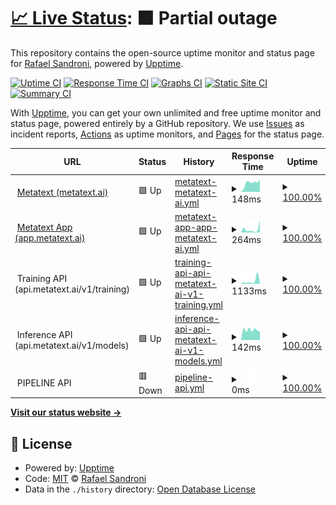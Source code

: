 # [📈 Live Status](https://rafaelsandroni.github.io/status): <!--live status--> **🟧 Partial outage**

This repository contains the open-source uptime monitor and status page for [Rafael Sandroni](https://rafaelsandroni.github.io/status), powered by [Upptime](https://github.com/upptime/upptime).

[![Uptime CI](https://github.com/rafaelsandroni/status/workflows/Uptime%20CI/badge.svg)](https://github.com/upptime/upptime/actions?query=workflow%3A%22Uptime+CI%22)
[![Response Time CI](https://github.com/rafaelsandroni/status/workflows/Response%20Time%20CI/badge.svg)](https://github.com/upptime/upptime/actions?query=workflow%3A%22Response+Time+CI%22)
[![Graphs CI](https://github.com/rafaelsandroni/status/workflows/Graphs%20CI/badge.svg)](https://github.com/upptime/upptime/actions?query=workflow%3A%22Graphs+CI%22)
[![Static Site CI](https://github.com/rafaelsandroni/status/workflows/Static%20Site%20CI/badge.svg)](https://github.com/upptime/upptime/actions?query=workflow%3A%22Static+Site+CI%22)
[![Summary CI](https://github.com/rafaelsandroni/status/workflows/Summary%20CI/badge.svg)](https://github.com/upptime/upptime/actions?query=workflow%3A%22Summary+CI%22)

With [Upptime](https://upptime.js.org), you can get your own unlimited and free uptime monitor and status page, powered entirely by a GitHub repository. We use [Issues](https://github.com/rafaelsandroni/status/issues) as incident reports, [Actions](https://github.com/rafaelsandroni/status/actions) as uptime monitors, and [Pages](https://rafaelsandroni.github.io/status) for the status page.

<!--start: status pages-->
<!-- This summary is generated by Upptime (https://github.com/upptime/upptime) -->
<!-- Do not edit this manually, your changes will be overwritten -->
<!-- prettier-ignore -->
| URL | Status | History | Response Time | Uptime |
| --- | ------ | ------- | ------------- | ------ |
| <img alt="" src="https://metatext.io/favicon.png" height="13"> [Metatext (metatext.ai)](https://metatext.ai) | 🟩 Up | [metatext-metatext-ai.yml](https://github.com/metatext/status/commits/HEAD/history/metatext-metatext-ai.yml) | <details><summary><img alt="Response time graph" src="./graphs/metatext-metatext-ai/response-time-week.png" height="20"> 148ms</summary><br><a href="https://status.metatext.io/history/metatext-metatext-ai"><img alt="Response time 150" src="https://img.shields.io/endpoint?url=https%3A%2F%2Fraw.githubusercontent.com%2Fmetatext%2Fstatus%2FHEAD%2Fapi%2Fmetatext-metatext-ai%2Fresponse-time.json"></a><br><a href="https://status.metatext.io/history/metatext-metatext-ai"><img alt="24-hour response time 167" src="https://img.shields.io/endpoint?url=https%3A%2F%2Fraw.githubusercontent.com%2Fmetatext%2Fstatus%2FHEAD%2Fapi%2Fmetatext-metatext-ai%2Fresponse-time-day.json"></a><br><a href="https://status.metatext.io/history/metatext-metatext-ai"><img alt="7-day response time 148" src="https://img.shields.io/endpoint?url=https%3A%2F%2Fraw.githubusercontent.com%2Fmetatext%2Fstatus%2FHEAD%2Fapi%2Fmetatext-metatext-ai%2Fresponse-time-week.json"></a><br><a href="https://status.metatext.io/history/metatext-metatext-ai"><img alt="30-day response time 148" src="https://img.shields.io/endpoint?url=https%3A%2F%2Fraw.githubusercontent.com%2Fmetatext%2Fstatus%2FHEAD%2Fapi%2Fmetatext-metatext-ai%2Fresponse-time-month.json"></a><br><a href="https://status.metatext.io/history/metatext-metatext-ai"><img alt="1-year response time 150" src="https://img.shields.io/endpoint?url=https%3A%2F%2Fraw.githubusercontent.com%2Fmetatext%2Fstatus%2FHEAD%2Fapi%2Fmetatext-metatext-ai%2Fresponse-time-year.json"></a></details> | <details><summary><a href="https://status.metatext.io/history/metatext-metatext-ai">100.00%</a></summary><a href="https://status.metatext.io/history/metatext-metatext-ai"><img alt="All-time uptime 100.00%" src="https://img.shields.io/endpoint?url=https%3A%2F%2Fraw.githubusercontent.com%2Fmetatext%2Fstatus%2FHEAD%2Fapi%2Fmetatext-metatext-ai%2Fuptime.json"></a><br><a href="https://status.metatext.io/history/metatext-metatext-ai"><img alt="24-hour uptime 100.00%" src="https://img.shields.io/endpoint?url=https%3A%2F%2Fraw.githubusercontent.com%2Fmetatext%2Fstatus%2FHEAD%2Fapi%2Fmetatext-metatext-ai%2Fuptime-day.json"></a><br><a href="https://status.metatext.io/history/metatext-metatext-ai"><img alt="7-day uptime 100.00%" src="https://img.shields.io/endpoint?url=https%3A%2F%2Fraw.githubusercontent.com%2Fmetatext%2Fstatus%2FHEAD%2Fapi%2Fmetatext-metatext-ai%2Fuptime-week.json"></a><br><a href="https://status.metatext.io/history/metatext-metatext-ai"><img alt="30-day uptime 100.00%" src="https://img.shields.io/endpoint?url=https%3A%2F%2Fraw.githubusercontent.com%2Fmetatext%2Fstatus%2FHEAD%2Fapi%2Fmetatext-metatext-ai%2Fuptime-month.json"></a><br><a href="https://status.metatext.io/history/metatext-metatext-ai"><img alt="1-year uptime 100.00%" src="https://img.shields.io/endpoint?url=https%3A%2F%2Fraw.githubusercontent.com%2Fmetatext%2Fstatus%2FHEAD%2Fapi%2Fmetatext-metatext-ai%2Fuptime-year.json"></a></details>
| <img alt="" src="https://metatext.io/favicon.png" height="13"> [Metatext App (app.metatext.ai)](https://app.metatext.ai) | 🟩 Up | [metatext-app-app-metatext-ai.yml](https://github.com/metatext/status/commits/HEAD/history/metatext-app-app-metatext-ai.yml) | <details><summary><img alt="Response time graph" src="./graphs/metatext-app-app-metatext-ai/response-time-week.png" height="20"> 264ms</summary><br><a href="https://status.metatext.io/history/metatext-app-app-metatext-ai"><img alt="Response time 183" src="https://img.shields.io/endpoint?url=https%3A%2F%2Fraw.githubusercontent.com%2Fmetatext%2Fstatus%2FHEAD%2Fapi%2Fmetatext-app-app-metatext-ai%2Fresponse-time.json"></a><br><a href="https://status.metatext.io/history/metatext-app-app-metatext-ai"><img alt="24-hour response time 138" src="https://img.shields.io/endpoint?url=https%3A%2F%2Fraw.githubusercontent.com%2Fmetatext%2Fstatus%2FHEAD%2Fapi%2Fmetatext-app-app-metatext-ai%2Fresponse-time-day.json"></a><br><a href="https://status.metatext.io/history/metatext-app-app-metatext-ai"><img alt="7-day response time 264" src="https://img.shields.io/endpoint?url=https%3A%2F%2Fraw.githubusercontent.com%2Fmetatext%2Fstatus%2FHEAD%2Fapi%2Fmetatext-app-app-metatext-ai%2Fresponse-time-week.json"></a><br><a href="https://status.metatext.io/history/metatext-app-app-metatext-ai"><img alt="30-day response time 186" src="https://img.shields.io/endpoint?url=https%3A%2F%2Fraw.githubusercontent.com%2Fmetatext%2Fstatus%2FHEAD%2Fapi%2Fmetatext-app-app-metatext-ai%2Fresponse-time-month.json"></a><br><a href="https://status.metatext.io/history/metatext-app-app-metatext-ai"><img alt="1-year response time 183" src="https://img.shields.io/endpoint?url=https%3A%2F%2Fraw.githubusercontent.com%2Fmetatext%2Fstatus%2FHEAD%2Fapi%2Fmetatext-app-app-metatext-ai%2Fresponse-time-year.json"></a></details> | <details><summary><a href="https://status.metatext.io/history/metatext-app-app-metatext-ai">100.00%</a></summary><a href="https://status.metatext.io/history/metatext-app-app-metatext-ai"><img alt="All-time uptime 100.00%" src="https://img.shields.io/endpoint?url=https%3A%2F%2Fraw.githubusercontent.com%2Fmetatext%2Fstatus%2FHEAD%2Fapi%2Fmetatext-app-app-metatext-ai%2Fuptime.json"></a><br><a href="https://status.metatext.io/history/metatext-app-app-metatext-ai"><img alt="24-hour uptime 100.00%" src="https://img.shields.io/endpoint?url=https%3A%2F%2Fraw.githubusercontent.com%2Fmetatext%2Fstatus%2FHEAD%2Fapi%2Fmetatext-app-app-metatext-ai%2Fuptime-day.json"></a><br><a href="https://status.metatext.io/history/metatext-app-app-metatext-ai"><img alt="7-day uptime 100.00%" src="https://img.shields.io/endpoint?url=https%3A%2F%2Fraw.githubusercontent.com%2Fmetatext%2Fstatus%2FHEAD%2Fapi%2Fmetatext-app-app-metatext-ai%2Fuptime-week.json"></a><br><a href="https://status.metatext.io/history/metatext-app-app-metatext-ai"><img alt="30-day uptime 100.00%" src="https://img.shields.io/endpoint?url=https%3A%2F%2Fraw.githubusercontent.com%2Fmetatext%2Fstatus%2FHEAD%2Fapi%2Fmetatext-app-app-metatext-ai%2Fuptime-month.json"></a><br><a href="https://status.metatext.io/history/metatext-app-app-metatext-ai"><img alt="1-year uptime 100.00%" src="https://img.shields.io/endpoint?url=https%3A%2F%2Fraw.githubusercontent.com%2Fmetatext%2Fstatus%2FHEAD%2Fapi%2Fmetatext-app-app-metatext-ai%2Fuptime-year.json"></a></details>
| <img alt="" src="https://aws.amazon.com/favicon.ico" height="13"> Training API (api.metatext.ai/v1/training) | 🟩 Up | [training-api-api-metatext-ai-v1-training.yml](https://github.com/metatext/status/commits/HEAD/history/training-api-api-metatext-ai-v1-training.yml) | <details><summary><img alt="Response time graph" src="./graphs/training-api-api-metatext-ai-v1-training/response-time-week.png" height="20"> 1133ms</summary><br><a href="https://status.metatext.io/history/training-api-api-metatext-ai-v1-training"><img alt="Response time 1892" src="https://img.shields.io/endpoint?url=https%3A%2F%2Fraw.githubusercontent.com%2Fmetatext%2Fstatus%2FHEAD%2Fapi%2Ftraining-api-api-metatext-ai-v1-training%2Fresponse-time.json"></a><br><a href="https://status.metatext.io/history/training-api-api-metatext-ai-v1-training"><img alt="24-hour response time 542" src="https://img.shields.io/endpoint?url=https%3A%2F%2Fraw.githubusercontent.com%2Fmetatext%2Fstatus%2FHEAD%2Fapi%2Ftraining-api-api-metatext-ai-v1-training%2Fresponse-time-day.json"></a><br><a href="https://status.metatext.io/history/training-api-api-metatext-ai-v1-training"><img alt="7-day response time 1133" src="https://img.shields.io/endpoint?url=https%3A%2F%2Fraw.githubusercontent.com%2Fmetatext%2Fstatus%2FHEAD%2Fapi%2Ftraining-api-api-metatext-ai-v1-training%2Fresponse-time-week.json"></a><br><a href="https://status.metatext.io/history/training-api-api-metatext-ai-v1-training"><img alt="30-day response time 1530" src="https://img.shields.io/endpoint?url=https%3A%2F%2Fraw.githubusercontent.com%2Fmetatext%2Fstatus%2FHEAD%2Fapi%2Ftraining-api-api-metatext-ai-v1-training%2Fresponse-time-month.json"></a><br><a href="https://status.metatext.io/history/training-api-api-metatext-ai-v1-training"><img alt="1-year response time 1892" src="https://img.shields.io/endpoint?url=https%3A%2F%2Fraw.githubusercontent.com%2Fmetatext%2Fstatus%2FHEAD%2Fapi%2Ftraining-api-api-metatext-ai-v1-training%2Fresponse-time-year.json"></a></details> | <details><summary><a href="https://status.metatext.io/history/training-api-api-metatext-ai-v1-training">100.00%</a></summary><a href="https://status.metatext.io/history/training-api-api-metatext-ai-v1-training"><img alt="All-time uptime 100.00%" src="https://img.shields.io/endpoint?url=https%3A%2F%2Fraw.githubusercontent.com%2Fmetatext%2Fstatus%2FHEAD%2Fapi%2Ftraining-api-api-metatext-ai-v1-training%2Fuptime.json"></a><br><a href="https://status.metatext.io/history/training-api-api-metatext-ai-v1-training"><img alt="24-hour uptime 100.00%" src="https://img.shields.io/endpoint?url=https%3A%2F%2Fraw.githubusercontent.com%2Fmetatext%2Fstatus%2FHEAD%2Fapi%2Ftraining-api-api-metatext-ai-v1-training%2Fuptime-day.json"></a><br><a href="https://status.metatext.io/history/training-api-api-metatext-ai-v1-training"><img alt="7-day uptime 100.00%" src="https://img.shields.io/endpoint?url=https%3A%2F%2Fraw.githubusercontent.com%2Fmetatext%2Fstatus%2FHEAD%2Fapi%2Ftraining-api-api-metatext-ai-v1-training%2Fuptime-week.json"></a><br><a href="https://status.metatext.io/history/training-api-api-metatext-ai-v1-training"><img alt="30-day uptime 100.00%" src="https://img.shields.io/endpoint?url=https%3A%2F%2Fraw.githubusercontent.com%2Fmetatext%2Fstatus%2FHEAD%2Fapi%2Ftraining-api-api-metatext-ai-v1-training%2Fuptime-month.json"></a><br><a href="https://status.metatext.io/history/training-api-api-metatext-ai-v1-training"><img alt="1-year uptime 100.00%" src="https://img.shields.io/endpoint?url=https%3A%2F%2Fraw.githubusercontent.com%2Fmetatext%2Fstatus%2FHEAD%2Fapi%2Ftraining-api-api-metatext-ai-v1-training%2Fuptime-year.json"></a></details>
| <img alt="" src="https://aws.amazon.com/favicon.ico" height="13"> Inference API (api.metatext.ai/v1/models) | 🟩 Up | [inference-api-api-metatext-ai-v1-models.yml](https://github.com/metatext/status/commits/HEAD/history/inference-api-api-metatext-ai-v1-models.yml) | <details><summary><img alt="Response time graph" src="./graphs/inference-api-api-metatext-ai-v1-models/response-time-week.png" height="20"> 142ms</summary><br><a href="https://status.metatext.io/history/inference-api-api-metatext-ai-v1-models"><img alt="Response time 859" src="https://img.shields.io/endpoint?url=https%3A%2F%2Fraw.githubusercontent.com%2Fmetatext%2Fstatus%2FHEAD%2Fapi%2Finference-api-api-metatext-ai-v1-models%2Fresponse-time.json"></a><br><a href="https://status.metatext.io/history/inference-api-api-metatext-ai-v1-models"><img alt="24-hour response time 174" src="https://img.shields.io/endpoint?url=https%3A%2F%2Fraw.githubusercontent.com%2Fmetatext%2Fstatus%2FHEAD%2Fapi%2Finference-api-api-metatext-ai-v1-models%2Fresponse-time-day.json"></a><br><a href="https://status.metatext.io/history/inference-api-api-metatext-ai-v1-models"><img alt="7-day response time 142" src="https://img.shields.io/endpoint?url=https%3A%2F%2Fraw.githubusercontent.com%2Fmetatext%2Fstatus%2FHEAD%2Fapi%2Finference-api-api-metatext-ai-v1-models%2Fresponse-time-week.json"></a><br><a href="https://status.metatext.io/history/inference-api-api-metatext-ai-v1-models"><img alt="30-day response time 1086" src="https://img.shields.io/endpoint?url=https%3A%2F%2Fraw.githubusercontent.com%2Fmetatext%2Fstatus%2FHEAD%2Fapi%2Finference-api-api-metatext-ai-v1-models%2Fresponse-time-month.json"></a><br><a href="https://status.metatext.io/history/inference-api-api-metatext-ai-v1-models"><img alt="1-year response time 859" src="https://img.shields.io/endpoint?url=https%3A%2F%2Fraw.githubusercontent.com%2Fmetatext%2Fstatus%2FHEAD%2Fapi%2Finference-api-api-metatext-ai-v1-models%2Fresponse-time-year.json"></a></details> | <details><summary><a href="https://status.metatext.io/history/inference-api-api-metatext-ai-v1-models">100.00%</a></summary><a href="https://status.metatext.io/history/inference-api-api-metatext-ai-v1-models"><img alt="All-time uptime 100.00%" src="https://img.shields.io/endpoint?url=https%3A%2F%2Fraw.githubusercontent.com%2Fmetatext%2Fstatus%2FHEAD%2Fapi%2Finference-api-api-metatext-ai-v1-models%2Fuptime.json"></a><br><a href="https://status.metatext.io/history/inference-api-api-metatext-ai-v1-models"><img alt="24-hour uptime 100.00%" src="https://img.shields.io/endpoint?url=https%3A%2F%2Fraw.githubusercontent.com%2Fmetatext%2Fstatus%2FHEAD%2Fapi%2Finference-api-api-metatext-ai-v1-models%2Fuptime-day.json"></a><br><a href="https://status.metatext.io/history/inference-api-api-metatext-ai-v1-models"><img alt="7-day uptime 100.00%" src="https://img.shields.io/endpoint?url=https%3A%2F%2Fraw.githubusercontent.com%2Fmetatext%2Fstatus%2FHEAD%2Fapi%2Finference-api-api-metatext-ai-v1-models%2Fuptime-week.json"></a><br><a href="https://status.metatext.io/history/inference-api-api-metatext-ai-v1-models"><img alt="30-day uptime 100.00%" src="https://img.shields.io/endpoint?url=https%3A%2F%2Fraw.githubusercontent.com%2Fmetatext%2Fstatus%2FHEAD%2Fapi%2Finference-api-api-metatext-ai-v1-models%2Fuptime-month.json"></a><br><a href="https://status.metatext.io/history/inference-api-api-metatext-ai-v1-models"><img alt="1-year uptime 100.00%" src="https://img.shields.io/endpoint?url=https%3A%2F%2Fraw.githubusercontent.com%2Fmetatext%2Fstatus%2FHEAD%2Fapi%2Finference-api-api-metatext-ai-v1-models%2Fuptime-year.json"></a></details>
| <img alt="" src="https://aws.amazon.com/favicon.ico" height="13"> PIPELINE API | 🟥 Down | [pipeline-api.yml](https://github.com/metatext/status/commits/HEAD/history/pipeline-api.yml) | <details><summary><img alt="Response time graph" src="./graphs/pipeline-api/response-time-week.png" height="20"> 0ms</summary><br><a href="https://status.metatext.io/history/pipeline-api"><img alt="Response time 0" src="https://img.shields.io/endpoint?url=https%3A%2F%2Fraw.githubusercontent.com%2Fmetatext%2Fstatus%2FHEAD%2Fapi%2Fpipeline-api%2Fresponse-time.json"></a><br><a href="https://status.metatext.io/history/pipeline-api"><img alt="24-hour response time 0" src="https://img.shields.io/endpoint?url=https%3A%2F%2Fraw.githubusercontent.com%2Fmetatext%2Fstatus%2FHEAD%2Fapi%2Fpipeline-api%2Fresponse-time-day.json"></a><br><a href="https://status.metatext.io/history/pipeline-api"><img alt="7-day response time 0" src="https://img.shields.io/endpoint?url=https%3A%2F%2Fraw.githubusercontent.com%2Fmetatext%2Fstatus%2FHEAD%2Fapi%2Fpipeline-api%2Fresponse-time-week.json"></a><br><a href="https://status.metatext.io/history/pipeline-api"><img alt="30-day response time 0" src="https://img.shields.io/endpoint?url=https%3A%2F%2Fraw.githubusercontent.com%2Fmetatext%2Fstatus%2FHEAD%2Fapi%2Fpipeline-api%2Fresponse-time-month.json"></a><br><a href="https://status.metatext.io/history/pipeline-api"><img alt="1-year response time 0" src="https://img.shields.io/endpoint?url=https%3A%2F%2Fraw.githubusercontent.com%2Fmetatext%2Fstatus%2FHEAD%2Fapi%2Fpipeline-api%2Fresponse-time-year.json"></a></details> | <details><summary><a href="https://status.metatext.io/history/pipeline-api">100.00%</a></summary><a href="https://status.metatext.io/history/pipeline-api"><img alt="All-time uptime 100.00%" src="https://img.shields.io/endpoint?url=https%3A%2F%2Fraw.githubusercontent.com%2Fmetatext%2Fstatus%2FHEAD%2Fapi%2Fpipeline-api%2Fuptime.json"></a><br><a href="https://status.metatext.io/history/pipeline-api"><img alt="24-hour uptime 100.00%" src="https://img.shields.io/endpoint?url=https%3A%2F%2Fraw.githubusercontent.com%2Fmetatext%2Fstatus%2FHEAD%2Fapi%2Fpipeline-api%2Fuptime-day.json"></a><br><a href="https://status.metatext.io/history/pipeline-api"><img alt="7-day uptime 100.00%" src="https://img.shields.io/endpoint?url=https%3A%2F%2Fraw.githubusercontent.com%2Fmetatext%2Fstatus%2FHEAD%2Fapi%2Fpipeline-api%2Fuptime-week.json"></a><br><a href="https://status.metatext.io/history/pipeline-api"><img alt="30-day uptime 100.00%" src="https://img.shields.io/endpoint?url=https%3A%2F%2Fraw.githubusercontent.com%2Fmetatext%2Fstatus%2FHEAD%2Fapi%2Fpipeline-api%2Fuptime-month.json"></a><br><a href="https://status.metatext.io/history/pipeline-api"><img alt="1-year uptime 100.00%" src="https://img.shields.io/endpoint?url=https%3A%2F%2Fraw.githubusercontent.com%2Fmetatext%2Fstatus%2FHEAD%2Fapi%2Fpipeline-api%2Fuptime-year.json"></a></details>

<!--end: status pages-->

[**Visit our status website →**](https://rafaelsandroni.github.io/status)

## 📄 License

- Powered by: [Upptime](https://github.com/upptime/upptime)
- Code: [MIT](./LICENSE) © [Rafael Sandroni](https://rafaelsandroni.github.io/status)
- Data in the `./history` directory: [Open Database License](https://opendatacommons.org/licenses/odbl/1-0/)
